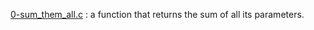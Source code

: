 [0-sum_them_all.c](./0-sum_them_all.c) : a function that returns the sum of all its parameters. <br/>

